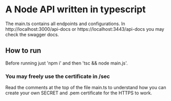 # A Node API written in typescript 
The main.ts contains all endpoints and configurations. In http://localhost:3000/api-docs or https://localhost:3443/api-docs you may check the swagger docs.

## How to run
Before running just 'npm i' and then 'tsc && node main.js'.

### You may freely use the certificate in /sec
Read the comments at the top of the file main.ts to understand how you can create your own SECRET and .pem certificate for the HTTPS to work. 